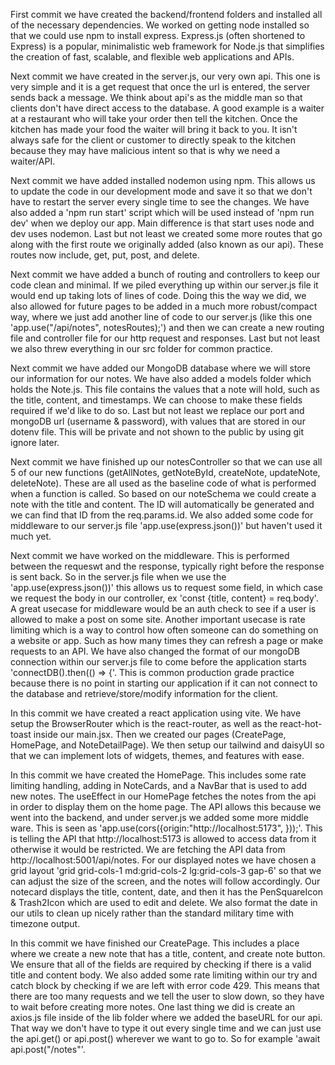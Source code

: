 First commit we have created the backend/frontend folders and installed all of the necessary dependencies. We worked on getting node installed so that we could use npm to install express.
Express.js (often shortened to Express) is a popular, minimalistic web framework for Node.js that simplifies the creation of fast, scalable, and flexible web applications and APIs.

Next commit we have created in the server.js, our very own api. This one is very simple and it is a get request that once the url is entered, the server sends back a message.
We think about api's as the middle man so that clients don't have direct access to the database. A good example is a waiter at a restaurant who will take your order then tell the kitchen. Once the kitchen has made your food the waiter will bring
it back to you. It isn't always safe for the client or customer to directly speak to the kitchen because they may have malicious intent so that is why we need a waiter/API.

Next commit we have added installed nodemon using npm. This allows us to update the code in our development mode and save it so that we don't have to restart the server every single time to see the changes.
We have also added a 'npm run start' script which will be used instead of 'npm run dev' when we deploy our app. Main difference is that start uses node and dev uses nodemon. Last but not least we created some more routes that go along with
the first route we originally added (also known as our api). These routes now include, get, put, post, and delete.

Next commit we have added a bunch of routing and controllers to keep our code clean and minimal. If we piled everything up within our server.js file it would end up taking lots of lines of code. Doing this the way we did,
we also allowed for future pages to be added in a much more robust/compact way, where we just add another line of code to our server.js (like this one 'app.use("/api/notes", notesRoutes);') and then we can create a new routing file and controller file for our http request and responses. Last but not least we also threw everything in our src folder for common practice.

Next commit we have added our MongoDB database where we will store our information for our notes. We have also added a models folder which holds the Note.js. This file contains the values that a note will hold, such as the title, content, and timestamps. We can choose to make these fields required if we'd like to do so. Last but not least we replace our port and mongoDB url (username & password), with values that are stored in our dotenv file. This will be private and not shown to the public by using git ignore later.

Next commit we have finished up our notesController so that we can use all 5 of our new functions (getAllNotes, getNoteById, createNote, updateNote, deleteNote). These are all used as the baseline code of what is performed when a function is called. So based on our noteSchema we could create a note with the title and content. The ID will automatically be generated and we can find that ID from the req.params.id. We also added some code for middleware to our server.js file 'app.use(express.json())' but haven't used it much yet.

Next commit we have worked on the middleware. This is performed between the requeswt and the response, typically right before the response is sent back. So in the server.js file when we use the 'app.use(express.json())' this allows us to request some field, in which case we request the body in our controller, ex 'const {title, content} = req.body'. A great usecase for middleware would be an auth check to see if a user is allowed to make a post on some site. Another important usecase is rate limiting which is a way to control how often someone can do something on a website or app. Such as how many times they can refresh a page or make requests to an API. We have also changed the format of our mongoDB connection within our server.js file to come before the application starts 'connectDB().then(() => {'. This is common production grade practice because there is no point in starting our application if it can not connect to the database and retrieve/store/modify information for the client.

In this commit we have created a react application using vite. We have setup the BrowserRouter which is the react-router, as well as the react-hot-toast inside our main.jsx. Then we created our pages (CreatePage, HomePage, and NoteDetailPage). We then setup our tailwind and daisyUI so that we can implement lots of widgets, themes, and features with ease.

In this commit we have created the HomePage. This includes some rate limiting handling, adding in NoteCards, and a NavBar that is used to add new notes. The useEffect in our HomePage fetches the notes from the api in order to display them on the home page. The API allows this because we went into the backend, and under server.js we added some more middle ware. This is seen as 'app.use(cors({origin:"http://localhost:5173", }));'. This is telling the API that http://localhost:5173 is allowed to access data from it otherwise it would be restricted. We are fetching the API data from http://localhost:5001/api/notes. For our displayed notes we have chosen a grid layout 'grid grid-cols-1 md:grid-cols-2 lg:grid-cols-3 gap-6' so that we can adjust the size of the screen, and the notes will follow accordingly. Our notecard displays the title, content, date, and then it has the PenSquareIcon & Trash2Icon which are used to edit and delete. We also format the date in our utils to clean up nicely rather than the standard military time with timezone output.

In this commit we have finished our CreatePage. This includes a place where we create a new note that has a title, content, and create note button. We ensure that all of the fields are required by checking if there is a valid title and content body. We also added some rate limiting within our try and catch block by checking if we are left with error code 429. This means that there are too many requests and we tell the user to slow down, so they have to wait before creating more notes. One last thing we did is create an axios.js file inside of the lib folder where we added the baseURL for our api. That way we don't have to type it out every single time and we can just use the api.get() or api.post() wherever we want to go to. So for example 'await api.post("/notes"'.